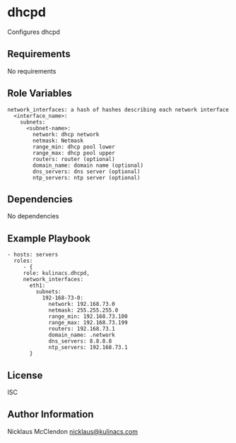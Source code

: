 dhcpd
=====

Configures dhcpd

Requirements
------------

No requirements

Role Variables
--------------

	network_interfaces: a hash of hashes describing each network interface
	  <interface_name>: 
        subnets:
          <subnet-name>: 
            network: dhcp network
			netmask: Netmask
			range_min: dhcp pool lower
			range_max: dhcp pool upper
			routers: router (optional)
			domain_name: domain name (optional)
			dns_servers: dns server (optional)
			ntp_servers: ntp server (optional)


	
Dependencies
------------

No dependencies

Example Playbook
----------------

    - hosts: servers
      roles:
         - { 
		 role: kulinacs.dhcpd,
		 network_interfaces:
           eth1:
		     subnets:
		       192-168-73-0:
			     network: 192.168.73.0
				 netmask: 255.255.255.0
				 range_min: 192.168.73.100
				 range_max: 192.168.73.199
				 routers: 192.168.73.1
				 domain_name: .network
				 dns_servers: 8.8.8.8
				 ntp_servers: 192.168.73.1
		   }

License
-------

ISC

Author Information
------------------

Nicklaus McClendon <nicklaus@kulinacs.com>
